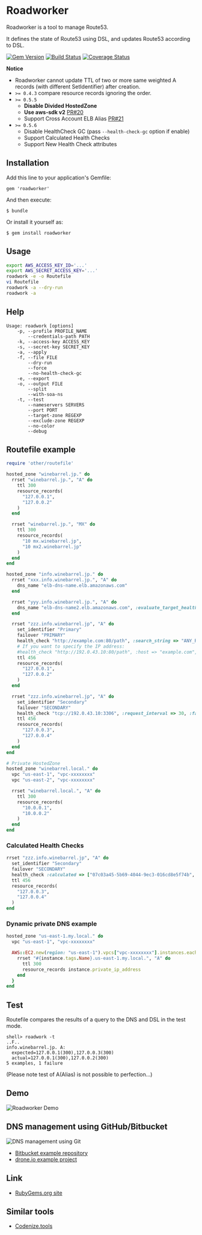 # Roadworker

Roadworker is a tool to manage Route53.

It defines the state of Route53 using DSL, and updates Route53 according to DSL.

[![Gem Version](https://badge.fury.io/rb/roadworker.svg)](http://badge.fury.io/rb/roadworker)
[![Build Status](https://travis-ci.org/winebarrel/roadworker.svg?branch=master)](https://travis-ci.org/winebarrel/roadworker)
[![Coverage Status](https://coveralls.io/repos/winebarrel/roadworker/badge.svg?branch=master&service=github)](https://coveralls.io/github/winebarrel/roadworker?branch=master)

**Notice**

* Roadworker cannot update TTL of two or more same weighted A records (with different SetIdentifier) after creation.
* `>= 0.4.3` compare resource records ignoring the order.
* `>= 0.5.5`
  * **Disable Divided HostedZone**
  * **Use aws-sdk v2** [PR#20](https://github.com/winebarrel/roadworker/pull/20)
  * Support Cross Account ELB Alias [PR#21](https://github.com/winebarrel/roadworker/pull/21)
* `>= 0.5.6`
  * Disable HealthCheck GC (pass `--health-check-gc` option if enable)
  * Support Calculated Health Checks
  * Support New Health Check attributes

## Installation

Add this line to your application's Gemfile:

    gem 'roadworker'

And then execute:

    $ bundle

Or install it yourself as:

    $ gem install roadworker

## Usage

```sh
export AWS_ACCESS_KEY_ID='...'
export AWS_SECRET_ACCESS_KEY='...'
roadwork -e -o Routefile
vi Routefile
roadwork -a --dry-run
roadwork -a
```

## Help

```
Usage: roadwork [options]
    -p, --profile PROFILE_NAME
        --credentials-path PATH
    -k, --access-key ACCESS_KEY
    -s, --secret-key SECRET_KEY
    -a, --apply
    -f, --file FILE
        --dry-run
        --force
        --no-health-check-gc
    -e, --export
    -o, --output FILE
        --split
        --with-soa-ns
    -t, --test
        --nameservers SERVERS
        --port PORT
        --target-zone REGEXP
        --exclude-zone REGEXP
        --no-color
        --debug
```

## Routefile example

```ruby
require 'other/routefile'

hosted_zone "winebarrel.jp." do
  rrset "winebarrel.jp.", "A" do
    ttl 300
    resource_records(
      "127.0.0.1",
      "127.0.0.2"
    )
  end

  rrset "winebarrel.jp.", "MX" do
    ttl 300
    resource_records(
      "10 mx.winebarrel.jp",
      "10 mx2.winebarrel.jp"
    )
  end
end

hosted_zone "info.winebarrel.jp." do
  rrset "xxx.info.winebarrel.jp.", "A" do
    dns_name "elb-dns-name.elb.amazonaws.com"
  end

  rrset "yyy.info.winebarrel.jp.", "A" do
    dns_name "elb-dns-name2.elb.amazonaws.com", :evaluate_target_health => true
  end

  rrset "zzz.info.winebarrel.jp", "A" do
    set_identifier "Primary"
    failover "PRIMARY"
    health_check "http://example.com:80/path", :search_string => "ANY_RESPONSE_STRING", :request_interval => 30, :failure_threshold => 3
    # If you want to specify the IP address:
    #health_check "http://192.0.43.10:80/path", :host => "example.com",...
    ttl 456
    resource_records(
      "127.0.0.1",
      "127.0.0.2"
    )
  end

  rrset "zzz.info.winebarrel.jp", "A" do
    set_identifier "Secondary"
    failover "SECONDARY"
    health_check "tcp://192.0.43.10:3306", :request_interval => 30, :failure_threshold => 3
    ttl 456
    resource_records(
      "127.0.0.3",
      "127.0.0.4"
    )
  end
end

# Private HostedZone
hosted_zone "winebarrel.local." do
  vpc "us-east-1", "vpc-xxxxxxxx"
  vpc "us-east-2", "vpc-xxxxxxxx"

  rrset "winebarrel.local.", "A" do
    ttl 300
    resource_records(
      "10.0.0.1",
      "10.0.0.2"
    )
  end
end
```

### Calculated Health Checks

```ruby
rrset "zzz.info.winebarrel.jp", "A" do
  set_identifier "Secondary"
  failover "SECONDARY"
  health_check :calculated => ["07c03a45-5b69-4044-9ec3-016cd8e5f74b", "bba4d1ea-27c2-4d0c-a249-c857a3e46d88"], :health_threshold => 1, :inverted => false
  ttl 456
  resource_records(
    "127.0.0.3",
    "127.0.0.4"
  )
end
```

### Dynamic private DNS example

```ruby
hosted_zone "us-east-1.my.local." do
  vpc "us-east-1", "vpc-xxxxxxxx"

  AWS::EC2.new(region: "us-east-1").vpcs["vpc-xxxxxxxx"].instances.each {|instance|
    rrset "#{instance.tags.Name}.us-east-1.my.local.", "A" do
      ttl 300
      resource_records instance.private_ip_address
    end
  }
end
```

## Test

Routefile compares the results of a query to the DNS and DSL in the test mode.

```
shell> roadwork -t
..F..
info.winebarrel.jp. A:
  expected=127.0.0.1(300),127.0.0.3(300)
  actual=127.0.0.1(300),127.0.0.2(300)
5 examples, 1 failure
```

(Please note test of A(Alias) is not possible to perfection...)

## Demo

![Roadworker Demo](https://raw.githubusercontent.com/winebarrel/roadworker/master/etc/demo.gif)

## DNS management using GitHub/Bitbucket

![DNS management using Git](https://cacoo.com/diagrams/geJfslZqd8qne90t-BC7C7.png)

* [Bitbucket example repository](https://bitbucket.org/winebarrel/roadworker-example/src)
* [drone.io example project](https://drone.io/bitbucket.org/winebarrel/roadworker-example/latest)

## Link
* [RubyGems.org site](http://rubygems.org/gems/roadworker)

## Similar tools
* [Codenize.tools](http://codenize.tools/)
